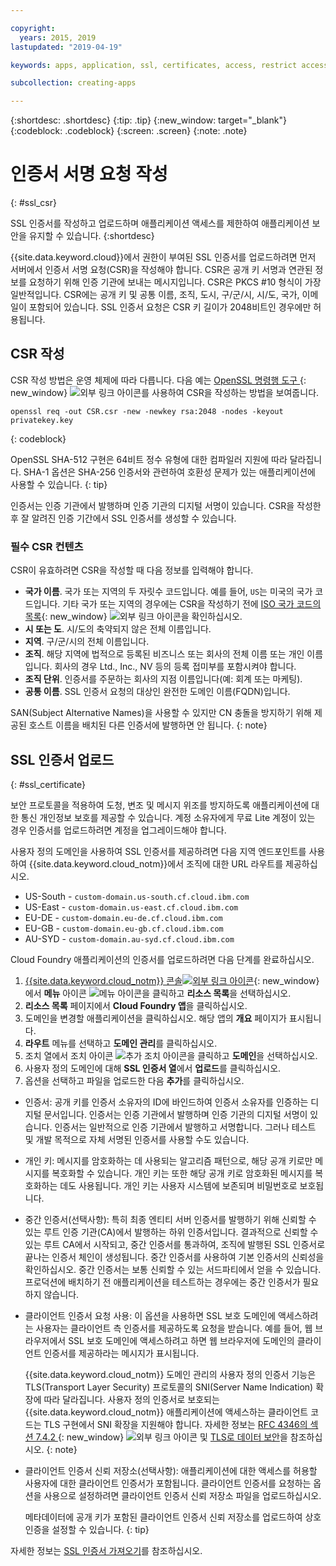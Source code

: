 ```yaml
---

copyright:
  years: 2015, 2019
lastupdated: "2019-04-19"

keywords: apps, application, ssl, certificates, access, restrict access, create, csr, upload, import

subcollection: creating-apps

---
```


{:shortdesc: .shortdesc}
{:tip: .tip}
{:new_window: target="_blank"}
{:codeblock: .codeblock}
{:screen: .screen}
{:note: .note}

# 인증서 서명 요청 작성
{: #ssl_csr}

SSL 인증서를 작성하고 업로드하며 애플리케이션 액세스를 제한하여 애플리케이션 보안을 유지할 수 있습니다.
{:shortdesc}

{{site.data.keyword.cloud}}에서 권한이 부여된 SSL 인증서를 업로드하려면 먼저 서버에서 인증서 서명 요청(CSR)을 작성해야 합니다. CSR은 공개 키 서명과 연관된 정보를 요청하기 위해 인증 기관에 보내는 메시지입니다. CSR은 PKCS #10 형식이 가장 일반적입니다. CSR에는 공개 키 및 공통 이름, 조직, 도시, 구/군/시, 시/도, 국가, 이메일이 포함되어 있습니다. SSL 인증서 요청은 CSR 키 길이가 2048비트인 경우에만 허용됩니다.

## CSR 작성

CSR 작성 방법은 운영 체제에 따라 다릅니다. 다음 예는 [OpenSSL 명령행 도구 ](http://www.openssl.org/){: new_window} ![외부 링크 아이콘](../icons/launch-glyph.svg "외부 링크 아이콘")를 사용하여 CSR을 작성하는 방법을 보여줍니다.

```
openssl req -out CSR.csr -new -newkey rsa:2048 -nodes -keyout privatekey.key
```
{: codeblock}

OpenSSL SHA-512 구현은 64비트 정수 유형에 대한 컴파일러 지원에 따라 달라집니다. SHA-1 옵션은 SHA-256 인증서와 관련하여 호환성 문제가 있는 애플리케이션에 사용할 수 있습니다.
{: tip}

인증서는 인증 기관에서 발행하며 인증 기관의 디지털 서명이 있습니다. CSR을 작성한 후 잘 알려진 인증 기간에서 SSL 인증서를 생성할 수 있습니다.

### 필수 CSR 컨텐츠

CSR이 유효하려면 CSR을 작성할 때 다음 정보를 입력해야 합니다.

 * **국가 이름**. 국가 또는 지역의 두 자릿수 코드입니다. 예를 들어, `US`는 미국의 국가 코드입니다. 기타 국가 또는 지역의 경우에는 CSR을 작성하기 전에 [ISO 국가 코드의 목록](https://www.iso.org/obp/ui/#search){: new_window} ![외부 링크 아이콘](../icons/launch-glyph.svg "외부 링크 아이콘")을 확인하십시오.
 * **시 또는 도**. 시/도의 축약되지 않은 전체 이름입니다.
 * **지역**. 구/군/시의 전체 이름입니다.
 * **조직**. 해당 지역에 법적으로 등록된 비즈니스 또는 회사의 전체 이름 또는 개인 이름입니다. 회사의 경우 Ltd., Inc., NV 등의 등록 접미부를 포함시켜야 합니다.
 * **조직 단위**. 인증서를 주문하는 회사의 지점 이름입니다(예: 회계 또는 마케팅).
 * **공통 이름**. SSL 인증서 요청의 대상인 완전한 도메인 이름(FQDN)입니다.

SAN(Subject Alternative Names)을 사용할 수 있지만 CN 충돌을 방지하기 위해 제공된 호스트 이름을 배치된 다른 인증서에 발행하면 안 됩니다.
{: note}

## SSL 인증서 업로드
{: #ssl_certificate}

보안 프로토콜을 적용하여 도청, 변조 및 메시지 위조를 방지하도록 애플리케이션에 대한 통신 개인정보 보호를 제공할 수 있습니다. 계정 소유자에게 무료 Lite 계정이 있는 경우 인증서를 업로드하려면 계정을 업그레이드해야 합니다.

사용자 정의 도메인을 사용하여 SSL 인증서를 제공하려면 다음 지역 엔드포인트를 사용하여 {{site.data.keyword.cloud_notm}}에서 조직에 대한 URL 라우트를 제공하십시오.

* US-South - `custom-domain.us-south.cf.cloud.ibm.com`
* US-East - `custom-domain.us-east.cf.cloud.ibm.com`
* EU-DE - `custom-domain.eu-de.cf.cloud.ibm.com`
* EU-GB - `custom-domain.eu-gb.cf.cloud.ibm.com`
* AU-SYD - `custom-domain.au-syd.cf.cloud.ibm.com`

Cloud Foundry 애플리케이션의 인증서를 업로드하려면 다음 단계를 완료하십시오.

1. [{{site.data.keyword.cloud_notm}} 콘솔![외부 링크 아이콘](../icons/launch-glyph.svg "외부 링크 아이콘")](https://{DomainName}){: new_window}에서 **메뉴** 아이콘 ![메뉴 아이콘](../icons/icon_hamburger.svg)을 클릭하고 **리소스 목록**을 선택하십시오.
2. **리소스 목록** 페이지에서 **Cloud Foundry 앱**을 클릭하십시오.
3. 도메인을 변경할 애플리케이션을 클릭하십시오. 해당 앱의 **개요** 페이지가 표시됩니다.
4. **라우트** 메뉴를 선택하고 **도메인 관리**를 클릭하십시오.
5. 조치 열에서 조치 아이콘 ![추가 조치 아이콘](../icons/action-menu-icon.svg)을 클릭하고 **도메인**을 선택하십시오. 
6. 사용자 정의 도메인에 대해 **SSL 인증서 열**에서 **업로드**를 클릭하십시오. 
7. 옵션을 선택하고 파일을 업로드한 다음 **추가**를 클릭하십시오. 
  
  * 인증서: 공개 키를 인증서 소유자의 ID에 바인드하여 인증서 소유자를 인증하는 디지털 문서입니다. 인증서는 인증 기관에서 발행하며 인증 기관의 디지털 서명이 있습니다. 인증서는 일반적으로 인증 기관에서 발행하고 서명합니다. 그러나 테스트 및 개발 목적으로 자체 서명된 인증서를 사용할 수도 있습니다.
  * 개인 키: 메시지를 암호화하는 데 사용되는 알고리즘 패턴으로, 해당 공개 키로만 메시지를 복호화할 수 있습니다. 개인 키는 또한 해당 공개 키로 암호화된 메시지를 복호화하는 데도 사용됩니다. 개인 키는 사용자 시스템에 보존되며 비밀번호로 보호됩니다.
  * 중간 인증서(선택사항): 특히 최종 엔티티 서버 인증서를 발행하기 위해 신뢰할 수 있는 루트 인증 기관(CA)에서 발행하는 하위 인증서입니다. 결과적으로 신뢰할 수 있는 루트 CA에서 시작되고, 중간 인증서를 통과하여, 조직에 발행된 SSL 인증서로 끝나는 인증서 체인이 생성됩니다. 중간 인증서를 사용하여 기본 인증서의 신뢰성을 확인하십시오. 중간 인증서는 보통 신뢰할 수 있는 서드파티에서 얻을 수 있습니다. 프로덕션에 배치하기 전 애플리케이션을 테스트하는 경우에는 중간 인증서가 필요하지 않습니다.
  * 클라이언트 인증서 요청 사용: 이 옵션을 사용하면 SSL 보호 도메인에 액세스하려는 사용자는 클라이언트 측 인증서를 제공하도록 요청을 받습니다. 예를 들어, 웹 브라우저에서 SSL 보호 도메인에 액세스하려고 하면 웹 브라우저에 도메인의 클라이언트 인증서를 제공하라는 메시지가 표시됩니다. 

    {{site.data.keyword.cloud_notm}} 도메인 관리의
사용자 정의 인증서 기능은 TLS(Transport Layer Security) 프로토콜의
SNI(Server Name Indication) 확장에 따라 달라집니다. 사용자 정의 인증서로 보호되는 {{site.data.keyword.cloud_notm}} 애플리케이션에 액세스하는 클라이언트 코드는 TLS 구현에서 SNI 확장을 지원해야 합니다. 자세한 정보는 [RFC 4346의 섹션 7.4.2 ](http://tools.ietf.org/html/rfc4346#section-7.4.2){: new_window} ![외부 링크 아이콘](../icons/launch-glyph.svg "외부 링크 아이콘") 및 [TLS로 데이터 보안](/docs/get-support?topic=get-support-tlssupportwithdraw#tlssupportwithdraw)을 참조하십시오.
    {: note}
  
  * 클라이언트 인증서 신뢰 저장소(선택사항): 애플리케이션에 대한 액세스를 허용할 사용자에 대한 클라이언트 인증서가 포함됩니다. 클라이언트 인증서를 요청하는 옵션을 사용으로 설정하려면 클라이언트 인증서 신뢰 저장소 파일을 업로드하십시오.
  
    메타데이터에 공개 키가 포함된 클라이언트 인증서 신뢰 저장소를 업로드하여 상호 인증을 설정할 수 있습니다.
    {: tip}

자세한 정보는 [SSL 인증서 가져오기](/docs/ssl-certificates?topic=ssl-certificates-importing-ssl-certificates)를 참조하십시오.


